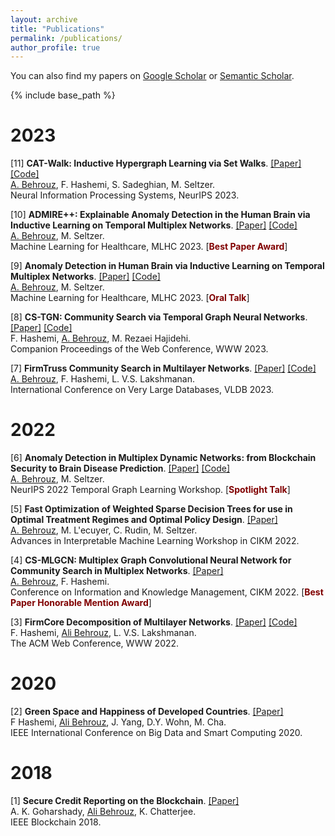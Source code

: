 ```yaml
---
layout: archive
title: "Publications"
permalink: /publications/
author_profile: true
---
```


You can also find my papers on <a href="https://scholar.google.com/citations?user=UbwVuqIAAAAJ&hl=en">Google Scholar</a> or <a href="https://www.semanticscholar.org/author/Ali-Behrouz/46211294">Semantic Scholar</a>.


{% include base_path %}

# 2023
[11] **CAT-Walk: Inductive Hypergraph Learning via Set Walks**. [[Paper]](https://openreview.net/pdf?id=t4H8acYudJ) [[Code]](https://github.com/ubc-systopia/ADMIRE)   
<u>A. Behrouz</u>, F. Hashemi, S. Sadeghian, M. Seltzer.  
Neural Information Processing Systems, NeurIPS 2023. 

[10] **ADMIRE++: Explainable Anomaly Detection in the Human Brain via Inductive Learning on Temporal Multiplex Networks**. [[Paper]](https://openreview.net/pdf?id=t4H8acYudJ) [[Code]](https://github.com/ubc-systopia/ADMIRE)    
<u>A. Behrouz</u>, M. Seltzer.  
Machine Learning for Healthcare, MLHC 2023.  [**<span style="color:#800000;">Best Paper Award</span>**]

[9] **Anomaly Detection in Human Brain via Inductive Learning on Temporal Multiplex Networks**. [[Paper]](https://static1.squarespace.com/static/59d5ac1780bd5ef9c396eda6/t/64d1ad83c1f19449af10a8a9/1691463046694/ID160_Research+Paper_2023.pdf) [[Code]](https://github.com/ubc-systopia/ADMIRE)    
<u>A. Behrouz</u>, M. Seltzer.  
Machine Learning for Healthcare, MLHC 2023.  [**<span style="color:#800000;">Oral Talk</span>**]

[8] **CS-TGN: Community Search via Temporal Graph Neural Networks**. [[Paper]]() [[Code]]()  
F. Hashemi, <u>A. Behrouz</u>, M. Rezaei Hajidehi.  
Companion Proceedings of the Web Conference, WWW 2023.   

[7] **FirmTruss Community Search in Multilayer Networks**. [[Paper]](https://arxiv.org/pdf/2205.00742.pdf) [[Code]](https://github.com/joint-em/FTCS)  
<u>A. Behrouz</u>, F. Hashemi, L. V.S. Lakshmanan.  
International Conference on Very Large Databases, VLDB 2023.  

# 2022
[6] **Anomaly Detection in Multiplex Dynamic Networks: from Blockchain Security to Brain Disease Prediction**. [[Paper]](https://openreview.net/pdf?id=UDGZDfwmay) [[Code]](https://github.com/ubc-systopia/ANOMULY)    
<u>A. Behrouz</u>, M. Seltzer.  
NeurIPS 2022 Temporal Graph Learning Workshop.  [**<span style="color:#800000;">Spotlight Talk</span>**]

[5] **Fast Optimization of Weighted Sparse Decision Trees for use in Optimal Treatment Regimes and Optimal Policy Design**.  [[Paper]](https://arxiv.org/pdf/2210.06825.pdf)  
<u>A. Behrouz</u>, M. L\'ecuyer, C. Rudin, M. Seltzer.  
Advances in Interpretable Machine Learning Workshop in CIKM 2022.  

[4] **CS-MLGCN: Multiplex Graph Convolutional Neural Network for Community Search in Multiplex Networks**. [[Paper]](https://arxiv.org/pdf/2210.08811.pdf)  
<u>A. Behrouz</u>, F. Hashemi.  
Conference on Information and Knowledge Management, CIKM 2022.  [**<span style="color:#800000;">Best Paper Honorable Mention Award</span>**]


[3] **FirmCore Decomposition of Multilayer Networks**. [[Paper]](https://arxiv.org/pdf/2208.11200.pdf) [[Code]](https://github.com/joint-em/FirmCore)  
F. Hashemi, <u>Ali Behrouz</u>, L. V.S. Lakshmanan.  
The ACM Web Conference, WWW 2022.  


# 2020
[2] **Green Space and Happiness of Developed Countries**. [[Paper]](https://www.researchgate.net/profile/Donghee-Wohn/publication/340812176_Green_Space_and_Happiness_of_Developed_Countries/links/5ef9754945851550507b0766/Green-Space-and-Happiness-of-Developed-Countries.pdf)  
F Hashemi, <u>Ali Behrouz</u>, J. Yang, D.Y. Wohn, M. Cha.  
IEEE International Conference on Big Data and Smart Computing 2020. 


# 2018
[1] **Secure Credit Reporting on the Blockchain**. [[Paper]](https://arxiv.org/pdf/1805.09104.pdf)  
A. K. Goharshady, <u>Ali Behrouz</u>, K. Chatterjee.  
IEEE Blockchain 2018.
